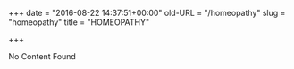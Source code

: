 +++
date = "2016-08-22 14:37:51+00:00"
old-URL = "/homeopathy"
slug = "homeopathy"
title = "HOMEOPATHY"

+++

No Content Found
